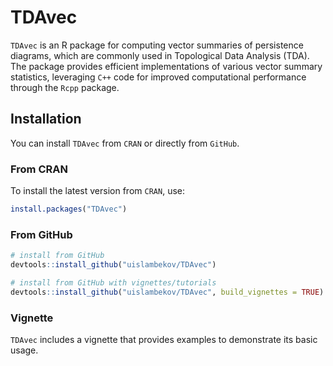# TDAvec

`TDAvec` is an R package for computing vector summaries of persistence diagrams, which are commonly used in Topological Data Analysis (TDA). The package provides efficient implementations of various vector summary statistics, leveraging `C++` code for improved computational performance through the `Rcpp` package.

## Installation

You can install `TDAvec` from `CRAN` or directly from `GitHub`.

### From CRAN

To install the latest version from `CRAN`, use:

```r
install.packages("TDAvec")
```

### From GitHub

```r
# install from GitHub
devtools::install_github("uislambekov/TDAvec")

# install from GitHub with vignettes/tutorials
devtools::install_github("uislambekov/TDAvec", build_vignettes = TRUE)
```

### Vignette
`TDAvec` includes a vignette that provides examples to demonstrate its basic usage.

